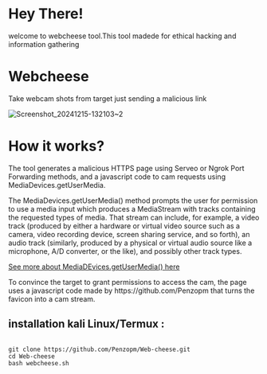 # Hey There!
welcome to webcheese tool.This tool madede for ethical hacking and information gathering 

# Webcheese
Take webcam shots from target just sending a malicious link

![Screenshot_20241215-132103~2](https://github.com/user-attachments/assets/3b9fafd2-a62f-4fcd-9c21-8662180369e1)


# How it works?
<p>The tool generates a malicious HTTPS page using Serveo or Ngrok Port Forwarding methods, and a javascript code to cam requests using MediaDevices.getUserMedia. </p>

<p>The MediaDevices.getUserMedia() method prompts the user for permission to use a media input which produces a MediaStream with tracks containing the requested types of media. That stream can include, for example, a video track (produced by either a hardware or virtual video source such as a camera, video recording device, screen sharing service, and so forth), an audio track (similarly, produced by a physical or virtual audio source like a microphone, A/D converter, or the like), and possibly other track types. </p>

[See more about MediaDEvices.getUserMedia() here](https://developer.mozilla.org/en-US/docs/Web/API/MediaDevices/getUserMedia)
<p> To convince the target to grant permissions to access the cam, the page uses a javascript code made by https://github.com/Penzopm that turns the favicon into a cam stream.

</p>

## installation kali Linux/Termux :

```

git clone https://github.com/Penzopm/Web-cheese.git
cd Web-cheese
bash webcheese.sh
```
